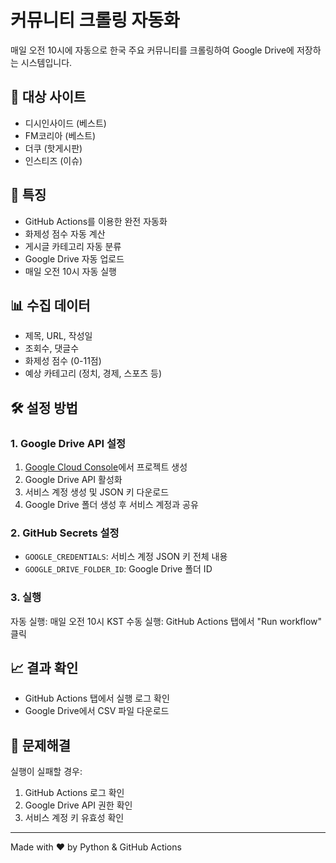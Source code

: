 # 커뮤니티 크롤링 자동화

매일 오전 10시에 자동으로 한국 주요 커뮤니티를 크롤링하여 Google Drive에 저장하는 시스템입니다.

## 🎯 대상 사이트
- 디시인사이드 (베스트)
- FM코리아 (베스트)
- 더쿠 (핫게시판)
- 인스티즈 (이슈)

## 🚀 특징
- GitHub Actions를 이용한 완전 자동화
- 화제성 점수 자동 계산
- 게시글 카테고리 자동 분류
- Google Drive 자동 업로드
- 매일 오전 10시 자동 실행

## 📊 수집 데이터
- 제목, URL, 작성일
- 조회수, 댓글수
- 화제성 점수 (0-11점)
- 예상 카테고리 (정치, 경제, 스포츠 등)

## 🛠️ 설정 방법

### 1. Google Drive API 설정
1. [Google Cloud Console](https://console.cloud.google.com/)에서 프로젝트 생성
2. Google Drive API 활성화
3. 서비스 계정 생성 및 JSON 키 다운로드
4. Google Drive 폴더 생성 후 서비스 계정과 공유

### 2. GitHub Secrets 설정
- `GOOGLE_CREDENTIALS`: 서비스 계정 JSON 키 전체 내용
- `GOOGLE_DRIVE_FOLDER_ID`: Google Drive 폴더 ID

### 3. 실행
자동 실행: 매일 오전 10시 KST
수동 실행: GitHub Actions 탭에서 "Run workflow" 클릭

## 📈 결과 확인
- GitHub Actions 탭에서 실행 로그 확인
- Google Drive에서 CSV 파일 다운로드

## 🔧 문제해결
실행이 실패할 경우:
1. GitHub Actions 로그 확인
2. Google Drive API 권한 확인
3. 서비스 계정 키 유효성 확인

---
Made with ❤️ by Python & GitHub Actions
